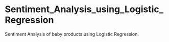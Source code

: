 # Sentiment_Analysis_using_Logistic_Regression
Sentiment Analysis of baby products using Logistic Regression.
